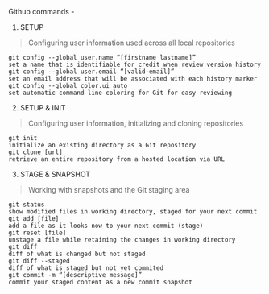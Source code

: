 Github commands - 
1. SETUP
> Configuring user information used across all local repositories
```
git config --global user.name “[firstname lastname]”
set a name that is identifiable for credit when review version history
git config --global user.email “[valid-email]”
set an email address that will be associated with each history marker
git config --global color.ui auto
set automatic command line coloring for Git for easy reviewing
```
2. SETUP & INIT
> Configuring user information, initializing and cloning repositories
```
git init
initialize an existing directory as a Git repository
git clone [url]
retrieve an entire repository from a hosted location via URL
```

3. STAGE & SNAPSHOT
> Working with snapshots and the Git staging area
```
git status
show modified files in working directory, staged for your next commit
git add [file]
add a file as it looks now to your next commit (stage)
git reset [file]
unstage a file while retaining the changes in working directory
git diff
diff of what is changed but not staged
git diff --staged
diff of what is staged but not yet commited
git commit -m “[descriptive message]”
commit your staged content as a new commit snapshot
